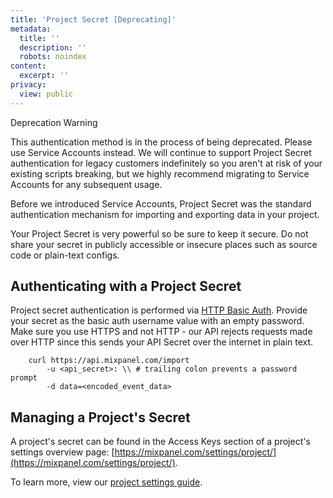 ```yaml
---
title: 'Project Secret [Deprecating]'
metadata:
  title: ''
  description: ''
  robots: noindex
content:
  excerpt: ''
privacy:
  view: public
---
```

<Callout icon="❗️" theme="error">
  Deprecation Warning

  This authentication method is in the process of being deprecated. Please use Service Accounts instead. We will continue to support Project Secret authentication for legacy customers indefinitely so you aren't at risk of your existing scripts breaking, but we highly recommend migrating to Service Accounts for any subsequent usage.
</Callout>

Before we introduced Service Accounts, Project Secret was the standard authentication mechanism for importing and exporting data in your project.

Your Project Secret is very powerful so be sure to keep it secure. Do not share your secret in publicly accessible or insecure places such as source code or plain-text configs.

## Authenticating with a Project Secret

Project secret authentication is performed via [HTTP Basic Auth](https://developer.mozilla.org/en-US/docs/Web/HTTP/Authentication#Basic_authentication_scheme). Provide your secret as the basic auth username value with an empty password. Make sure you use HTTPS and not HTTP - our API rejects requests made over HTTP since this sends your API Secret over the internet in plain text.

```curl
    curl https://api.mixpanel.com/import
        -u <api_secret>: \\ # trailing colon prevents a password prompt
        -d data=<encoded_event_data>
```

## Managing a Project's Secret

A project's secret can be found in the Access Keys section of a project's settings overview page: [https://mixpanel.com/settings/project/](https://mixpanel.com/settings/project/).

To learn more, view our [project settings guide](https://help.mixpanel.com/hc/en-us/articles/115004490503-Project-Settings).
